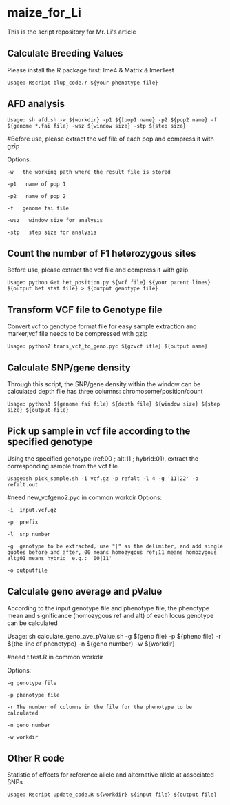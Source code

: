# maize_for_Li
This is the script repository for Mr. Li's article

## Calculate Breeding Values
Please install the R package first: lme4 & Matrix & lmerTest

    Usage: Rscript blup_code.r ${your phenotype file}
## AFD analysis
    Usage: sh afd.sh -w ${workdir} -p1 ${[pop1 name} -p2 ${pop2 name} -f ${genome *.fai file} -wsz ${window size} -stp ${step size}

#Before use, please extract the vcf file of each pop and compress it with gzip

Options:

    -w   the working path where the result file is stored

    -p1   name of pop 1

    -p2   name of pop 2

    -f   genome fai file

    -wsz   window size for analysis

    -stp   step size for analysis 


## Count the number of F1 heterozygous sites
Before use, please extract the vcf file and compress it with gzip

    Usage: python Get.het_position.py ${vcf file} ${your parent lines} ${output het stat file} > ${output genotype file}

## Transform VCF file to Genotype file
Convert vcf to genotype format file for easy sample extraction and marker,vcf file needs to be compressed with gzip

    Usage: python2 trans_vcf_to_geno.pyc ${gzvcf ifle} ${output name}

## Calculate SNP/gene density
Through this script, the SNP/gene density within the window can be calculated 
depth file has three columns: chromosome/position/count

    Usage: python3 ${genome fai file} ${depth file} ${window size} ${step size} ${output file}

## Pick up sample in vcf file according to the specified genotype
Using the specified genotype (ref:00 ; alt:11 ; hybrid:01), extract the corresponding sample from the vcf file

    Usage:sh pick_sample.sh -i vcf.gz -p refalt -l 4 -g '11|22' -o refalt.out

#need new_vcfgeno2.pyc in common workdir
Options:

    -i  input.vcf.gz

    -p  prefix

    -l  snp number

    -g  genotype to be extracted, use "|" as the delimiter, and add single quotes before and after, 00 means homozygous ref;11 means homozygous alt;01 means hybrid  e.g.: '00|11' 

    -o outputfile

## Calculate geno average and pValue
According to the input genotype file and phenotype file, the phenotype mean and significance (homozygous ref and alt) of each locus genotype can be calculated

Usage: sh calculate_geno_ave_pValue.sh  -g ${geno file} -p ${pheno file} -r ${the line of phenotype} -n ${geno number} -w ${workdir}

#need t.test.R in common workdir

Options:
 
    -g genotype file

    -p phenotype file

    -r The number of columns in the file for the phenotype to be calculated

    -n geno number

    -w workdir

## Other R code
Statistic of effects for reference allele and alternative allele at associated SNPs

    Usage: Rscript update_code.R ${workdir} ${input file} ${output file}
